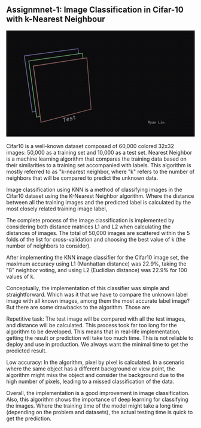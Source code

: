 ## Assignmnet-1: Image Classification in Cifar-10 with k-Nearest Neighbour

![KNN gif](https://raw.githubusercontent.com/sadhiin/cvpr-spring-2023/main/others/images/knn.gif)

Cifar10 is a well-known dataset composed of 60,000 colored 32x32 images: 50,000 as a training set and 10,000 as a test set.
Nearest Neighbor is a machine learning algorithm that compares the training data based on their similarities to a training set accompanied with labels. This algorithm is mostly referred to as "k-nearest neighbor, where "k" refers to the number of neighbors that will be compared to predict the unknown data.

Image classification using KNN is a method of classifying images in the Cifar10 dataset using the K-Nearest Neighbor algorithm. Where the distance between all the training images and the predicted label is calculated by the most closely related training image label,

The complete process of the image classification is implemented by considering both distance matrices L1 and L2 when calculating the distances of images. The total of 50,000 images are scattered within the 5 folds of the list for cross-validation and choosing the best value of k (the number of neighbors to consider).

After implementing the KNN image classifier for the Cifar10 image set, the maximum accuracy using L1 (Manhattan distance) was 22.9%, taking the "8" neighbor voting, and using L2 (Euclidian distance) was 22.9% for 100 values of k.

Conceptually, the implementation of this classifier was simple and straightforward. Which was it that we have to compare the unknown label image with all known images, among them the most accurate label image? But there are some drawbacks to the algorithm. Those are

Repetitive task: The test image will be compared with all the test images, and distance will be calculated. This process took far too long for the algorithm to be developed. This means that in real-life implementation, getting the result or prediction will take too much time. This is not reliable to deploy and use in production. We always want the minimal time to get the predicted result.

Low accuracy: In the algorithm, pixel by pixel is calculated. In a scenario where the same object has a different background or view point, the algorithm might miss the object and consider the background due to the high number of pixels, leading to a missed classification of the data.

Overall, the implementation is a good improvement in image classification. Also, this algorithm shows the importance of deep learning for classifying the images. Where the training time of the model might take a long time (depending on the problem and datasets), the actual testing time is quick to get the prediction.